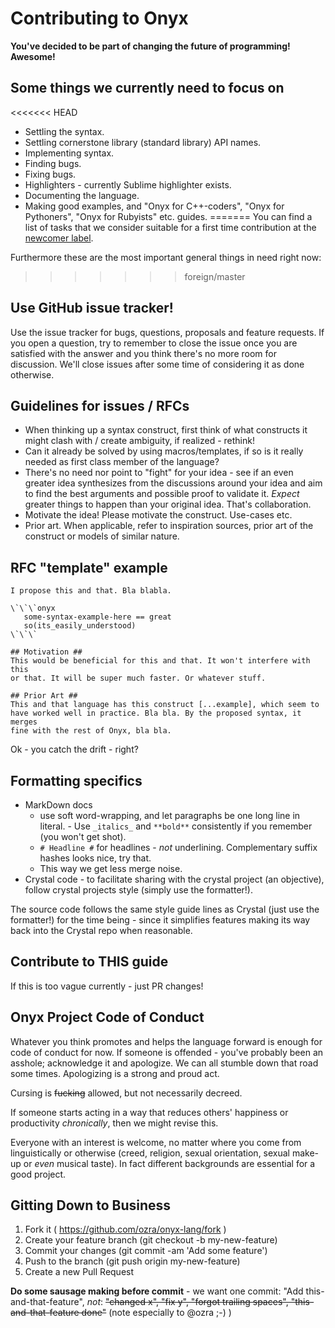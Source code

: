 # Contributing to Onyx

**You've decided to be part of changing the future of programming! Awesome!**

## Some things we currently need to focus on ##

<<<<<<< HEAD
* Settling the syntax.
* Settling cornerstone library (standard library) API names.
* Implementing syntax.
* Finding bugs.
* Fixing bugs.
* Highlighters - currently Sublime highlighter exists.
* Documenting the language.
* Making good examples, and "Onyx for C++-coders", "Onyx for Pythoners", "Onyx for Rubyists" etc. guides.
=======
You can find a list of tasks that we consider suitable for a first time contribution at
the [newcomer label](https://github.com/crystal-lang/crystal/labels/newcomer).

Furthermore these are the most important general things in need right now:
>>>>>>> foreign/master

## Use GitHub issue tracker! ##

Use the issue tracker for bugs, questions, proposals and feature requests.
If you open a question, try to remember to close the issue once you are satisfied with the answer and you think there's no more room for discussion. We'll close issues after some time of considering it as done otherwise.

## Guidelines for issues / RFCs ##
- When thinking up a syntax construct, first think of what constructs it
  might clash with / create ambiguity, if realized - rethink!
- Can it already be solved by using macros/templates, if so is it really
  needed as first class member of the language?
- There's no need nor point to "fight" for your idea - see if an even
  greater idea synthesizes from the discussions around your idea and aim to
  find the best arguments and possible proof to validate it. _Expect_ greater
  things to happen than your original idea. That's collaboration.
- Motivate the idea! Please motivate the construct. Use-cases etc.
- Prior art. When applicable, refer to inspiration sources, prior art of
  the construct or models of similar nature.

## RFC "template" example ##

```text
I propose this and that. Bla blabla.

\`\`\`onyx
   some-syntax-example-here == great
   so(its_easily_understood)
\`\`\`

## Motivation ##
This would be beneficial for this and that. It won't interfere with this
or that. It will be super much faster. Or whatever stuff.

## Prior Art ##
This and that language has this construct [...example], which seem to
have worked well in practice. Bla bla. By the proposed syntax, it merges
fine with the rest of Onyx, bla bla.
```

Ok - you catch the drift - right?

## Formatting specifics ##

- MarkDown docs
    - use soft word-wrapping, and let paragraphs be one long line in literal. - Use `_italics_` and `**bold**` consistently if you remember (you won't get shot).
    - `# Headline #` for headlines - _not_ underlining. Complementary suffix hashes looks nice, try that.
    - This way we get less merge noise.
- Crystal code - to facilitate sharing with the crystal project (an objective), follow crystal projects style (simply use the formatter!).

The source code follows the same style guide lines as Crystal (just use the formatter!) for the time being - since it simplifies features making its way back into the Crystal repo when reasonable.

## Contribute to THIS guide ##

If this is too vague currently - just PR changes!

## Onyx Project Code of Conduct ##

Whatever you think promotes and helps the language forward is enough for code of conduct for now. If someone is offended - you've probably been an asshole;  acknowledge it and apologize. We can all stumble down that road some times. Apologizing is a strong and proud act.

Cursing is ~~fucking~~ allowed, but not necessarily decreed.

If someone starts acting in a way that reduces others' happiness or
productivity _chronically_, then we might revise this.

Everyone with an interest is welcome, no matter where you come from linguistically or otherwise (creed, religion, sexual orientation, sexual make-up or _even_ musical taste). In fact different backgrounds are essential for a good project.

## Gitting Down to Business ##

1. Fork it ( https://github.com/ozra/onyx-lang/fork )
2. Create your feature branch (git checkout -b my-new-feature)
3. Commit your changes (git commit -am 'Add some feature')
4. Push to the branch (git push origin my-new-feature)
5. Create a new Pull Request

**Do some sausage making before commit** - we want one commit: "Add this-and-that-feature", _not_: ~~"changed x", "fix y", "forgot trailing spaces", "this-and-that-feature done"~~ (note especially to @ozra ;-) )
